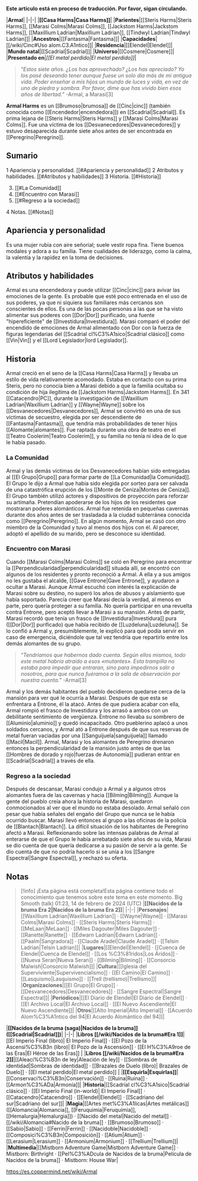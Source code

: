 **Este artículo está en proceso de traducción. Por favor, sigan circulando.**


|**Armal**|
|-|-|
|**[[Casa Harms\|Casa Harms]]**|
|**Parientes**|[[Steris Harms\|Steris Harms]], [[Marasi Colms\|Marasi Colms]], [[Jackstom Harms\|Jackstom Harms]], [[Maxillium Ladrian\|Maxillium Ladrian]], [[Tindwyl Ladrian\|Tindwyl Ladrian]]|
|**Ancestros**|[[Fantasma\|Fantasma]]|
|**Capacidades**|[[/wiki/Cinc#Uso alom.C3.A1ntico]]|
|**Residencia**|[[Elendel\|Elendel]]|
|**Mundo natal**|[[Scadrial\|Scadrial]]|
|**Universo**|[[Cosmere\|Cosmere]]|
|**Presentado en**|*[[El metal perdido\|El metal perdido]]*|

>“*Estos siete años. ¿Los has aprovechado? ¿Los has apreciado? Yo los pasé deseando tener aunque fuese un solo día más de mi antigua vida. Poder enseñar a mis hijos un mundo de luces y vida, en vez de uno de piedra y sombra. Por favor, dime que has vivido bien esos años de libertad.*”
\-Armal, a Marasi[3]


**Armal Harms** es un [[Brumoso\|brumosa]] de [[Cinc\|cinc]] (también conocida como [[Encendedor\|encendedora]]) en [[Scadrial\|Scadrial]]. Es prima lejana de [[Steris Harms\|Steris Harms]] y [[Marasi Colms\|Marasi Colms]]. Fue una víctima de los [[Desvanecedores\|Desvanecedores]] y estuvo desaparecida durante siete años antes de ser encontrada en [[Peregrino\|Peregrino]].

## Sumario

1 Apariencia y personalidad. [[#Apariencia y personalidad]] 
2 Atributos y habilidades. [[#Atributos y habilidades]] 
3 Historia. [[#Historia]] 

3. [[#La Comunidad]] 
3. [[#Encuentro con Marasi]] 
3. [[#Regreso a la sociedad]] 


4 Notas. [[#Notas]] 


## Apariencia y personalidad
Es una mujer rubia con aire señorial; suele vestir ropa fina. Tiene buenos modales y adora a su familia. Tiene cualidades de liderazgo, como la calma, la valentía y la rapidez en la toma de decisiones.

## Atributos y habilidades
Armal es una encendedora y puede utilizar [[Cinc\|cinc]] para avivar las emociones de la gente. Es probable que esté poco entrenada en el uso de sus poderes, ya que ni siquiera sus familiares más cercanos son conscientes de ellos. Es una de las pocas personas a las que se ha visto alimentar sus poderes con [[Dor\|Dor]] purificado, una fuente "hipereficiente" de [[Investidura\|Investidura]]. Marasi comparó el poder del encendido de emociones de Armal alimentado con Dor con la fuerza de figuras legendarias del [[Scadrial cl%C3%A1sico\|Scadrial clásico]] como [[Vin\|Vin]] y el [[Lord Legislador\|lord Legislador]].

## Historia
Armal creció en el seno de la [[Casa Harms\|Casa Harms]] y llevaba un estilo de vida relativamente acomodado. Estaba en contacto con su prima Steris, pero no conocía bien a Marasi debido a que la familia ocultaba su condición de hija ilegítima de [[Jackstom Harms\|Jackstom Harms]].
En 341 [[Catacendro\|PC]], durante la investigación de [[Waxillium Ladrian\|Waxillium Ladrian]] y [[Wayne\|Wayne]] sobre los [[Desvanecedores\|Desvanecedores]], Armal se convirtió en una de sus víctimas de secuestro, elegida por ser descendiente de [[Fantasma\|Fantasma]], que tendría más probabilidades de tener hijos [[Alomante\|alomantes]]. Fue raptada durante una obra de teatro en el [[Teatro Coolerim\|Teatro Coolerim]], y su familia no tenía ni idea de lo que le había pasado.

### La Comunidad
Armal y las demás víctimas de los Desvanecedores habían sido entregadas al [[El Grupo\|Grupo]] para formar parte de [[La Comunidad\|la Comunidad]]. El Grupo le dijo a Armal que había sido elegida por sorteo para ser salvada de una catastrófica erupción de los [[Monte de Ceniza\|Montes de Ceniza]]. El Grupo también utilizó actores y dispositivos de proyección para reforzar su artimaña. Pretendían apoderarse de los hijos de los residentes que mostraran poderes alománticos.
Armal fue retenida en pequeñas cavernas durante dos años antes de ser trasladada a la ciudad subterránea conocida como [[Peregrino\|Peregrino]]. En algún momento, Armal se casó con otro miembro de la Comunidad y tuvo al menos dos hijos con él. Al parecer, adoptó el apellido de su marido, pero se desconoce su identidad.

### Encuentro con Marasi
Cuando [[Marasi Colms\|Marasi Colms]] se coló en Peregrino para encontrar la [[Perpendicularidad\|perpendicularidad]] situada allí, se encontró con algunos de los residentes y pronto reconoció a Armal. A ella y a sus amigos no les gustaba el alcalde, [[Gave Entrone\|Gave Entrone]], y ayudaron a ocultar a Marasi. Aunque Armal escuchó con interés la explicación de Marasi sobre su destino, no superó los años de abusos y aislamiento que había soportado. Parecía creer que Marasi decía la verdad, al menos en parte, pero quería proteger a su familia. No quería participar en una revuelta contra Entrone, pero aceptó llevar a Marasi a su mansión. Antes de partir, Marasi recordó que tenía un frasco de [[Investidura\|Investidura]] pura ([[Dor\|Dor]] purificado) que había recibido de [[Luzdeluna\|Luzdeluna]]. Se lo confió a Armal y, presumiblemente, le explicó para qué podía servir en caso de emergencia, diciéndole que tal vez tendría que repartirlo entre los demás alomantes de su grupo.

>“*Tendríamos que habernos dado cuenta. Según ellos mismos, todo este metal habría atraído a esos «mutantes». Esta trampilla no estaba para impedir que entraran, sino para impedirnos salir a nosotros, para que nunca fuéramos a la sala de observación por nuestra cuenta.*”
\-Armal[3]

Armal y los demás habitantes del pueblo decidieron quedarse cerca de la mansión para ver qué le ocurría a Marasi. Después de que esta se enfrentara a Entrone, él la atacó. Antes de que pudiera acabar con ella, Armal rompió el frasco de Investidura y los arrasó a ambos con un debilitante sentimiento de vergüenza. Entrone no llevaba su sombrero de [[Aluminio\|aluminio]] y quedó incapacitado. Otro pueblerino aplacó a unos soldados cercanos, y Armal ató a Entrone después de que sus reservas de metal fueran vaciadas por una [[Sanguijuela\|sanguijuela]] llamado [[Macil\|Macil]].
Armal, Marasi y los alomantes de Peregrino drenaron entonces la perpendicularidad de la mansión justo antes de que las [[Hombres de dorado y rojo\|fuerzas de Autonomía]] pudieran entrar en [[Scadrial\|Scadrial]] a través de ella.

### Regreso a la sociedad
Después de descansar, Marasi condujo a Armal y a algunos otros alomantes fuera de las cavernas y hacia [[Bilming\|Bilming]]. Aunque la gente del pueblo creía ahora la historia de Marasi, quedaron conmocionados al ver que el mundo no estaba desolado. Armal señaló con pesar que había señales del engaño del Grupo que nunca se le había ocurrido buscar. Marasi llevó entonces al grupo a las oficinas de la policía de [[Blantach\|Blantach]].
La difícil situación de los habitantes de Peregrino afectó a Marasi. Reflexionando sobre las intensas palabras de Armal al enterarse de que el Grupo le había arrebatado siete años de su vida, Marasi se dio cuenta de que quería dedicarse a su pasión de servir a la gente. Se dio cuenta de que no podría hacerlo si se unía a los [[Sangre Espectral\|Sangre Espectral]], y rechazó su oferta.

## Notas

> [!info] ¡Esta página está completa!Esta página contiene todo el conocimiento que tenemos sobre este tema en este momento.
Big Smooth (talk) 01:23, 14 de febrero de 2024 (UTC)
|**[[Nacidos de la bruma Era 2\|Nacidos de la bruma Era 2]]**|
|-|-|
|**Personajes**|[[Waxillium Ladrian\|Waxillium Ladrian]] · [[Wayne\|Wayne]] · [[Marasi Colms\|Marasi Colms]] · [[Steris Harms\|Steris Harms]] · [[MeLaan\|MeLaan]] · [[Miles Dagouter\|Miles Dagouter]] · [[Ranette\|Ranette]] · [[Edwarn Ladrian\|Edwarn Ladrian]] · [[Paalm\|Sangradora]] · [[Claude Aradel\|Claude Aradel]] · [[Telsin Ladrian\|Telsin Ladrian]]|
|**Lugares**|[[Elendel\|Elendel]] · [[Cuenca de Elendel\|Cuenca de Elendel]] · [[Los %C3%81ridos\|Los Áridos]] · [[Nueva Seran\|Nueva Seran]] · [[Bilming\|Bilming]] · [[Consorcio Malwish\|Consorcio Malwish]]|
|**Cultura**|[[Iglesia del Superviviente\|Supervivencialismo]] · [[El Camino\|El Camino]] · [[Lasquismo\|Lasquismo]] · [[Trell (trellismo)\|Trellismo]]|
|**Organizaciones**|[[El Grupo\|El Grupo]] · [[Desvanecedores\|Desvanecedores]] · [[Sangre Espectral\|Sangre Espectral]]|
|**Periódicos**|[[El Diario de Elendel\|El Diario de Elendel]] · [[El Archivo Local\|El Archivo Local]] · [[El Nuevo Ascendiente\|El Nuevo Ascendiente]]|
|**Otros**|[[Alto Imperial\|Alto Imperial]] · [[Acuerdo Alom%C3%A1ntico del 94\|El Acuerdo Alomántico del 94]]|

|**[[Nacidos de la bruma (saga)\|Nacidos de la bruma]] ([[Scadrial\|Scadrial]])**|
|-|-|
|**Libros [[/wiki/Nacidos de la bruma#Era 1]]**|[[El Imperio Final (libro)\| El Imperio Final]] · [[El Pozo de la Ascensi%C3%B3n (libro)\| El Pozo de la Ascensión]] · [[El H%C3%A9roe de las Eras\|El Héroe de las Eras]] |
|**Libros [[/wiki/Nacidos de la bruma#Era 2]]**|[[Aleaci%C3%B3n de ley\|Aleación de ley]] · [[Sombras de identidad\|Sombras de identidad]] · [[Brazales de Duelo (libro)\| Brazales de Duelo]] · [[El metal perdido\|El metal perdido]]  |
|**[[Esquirla\|Esquirlas]]**|[[Conservaci%C3%B3n\|Conservación]] · [[Ruina\|Ruina]] · [[Armon%C3%ADa\|Armonía]]|
|**Historia**|[[Scadrial cl%C3%A1sico\|Scadrial clásico]] · [[El Imperio Final (in-world)\| El Imperio Final]] · [[Catacendro\|Catacendro]] · [[Elendel\|Elendel]] · [[Scadriano del sur\|Scadriano del sur]]|
|**Magia**|[[Artes met%C3%A1licas\|Artes metálicas]] ([[Alomancia\|Alomancia]], [[Feruquimia\|Feruquimia]], [[Hemalurgia\|Hemalurgia]]) · [[Nacido del metal\|Nacido del metal]] · [[/wiki/Alomancia#Nacido de la bruma]] · [[Brumoso\|Brumoso]] · [[Sabio\|Sabio]] · [[Ferrin\|Ferrin]] · [[Nacidoble\|Nacidoble]] · [[Composici%C3%B3n\|Composición]] · [[Atium\|Atium]] · [[Lerasium\|Lerasium]] · [[Armonium\|Armonium]] · [[Trellium\|Trellium]]|
|**Multimedia**|[[Mistborn Adventure Game\|Mistborn Adventure Game‎‎]] · Mistborn: Birthright · [[Pel%C3%ADcula de Nacidos de la bruma\|Película de Nacidos de la bruma]] · Mistborn: House War|



https://es.coppermind.net/wiki/Armal